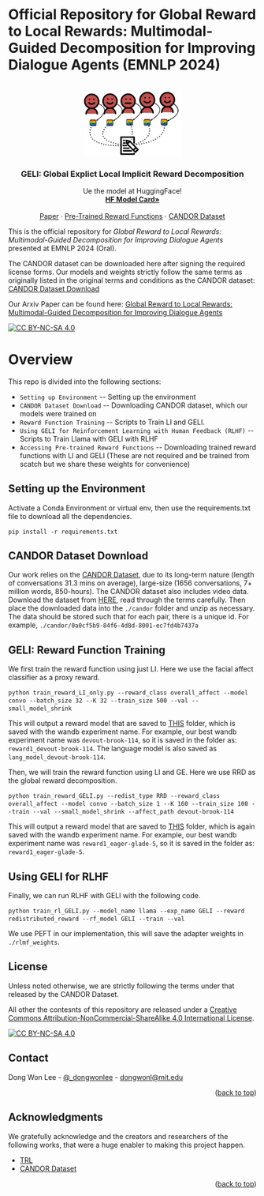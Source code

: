 # Official Repository for Global Reward to Local Rewards: Multimodal-Guided Decomposition for Improving Dialogue Agents (EMNLP 2024)

<br />
<div align="center">
  <a href="https://github.com/othneildrew/Best-README-Template">
    <img src="images/main_fig.png" alt="Logo" width="200">
  </a>

  <h3 align="center">GELI: Global Explict Local Implicit Reward Decomposition</h3>

  <p align="center">
    Ue the model at HuggingFace!
    <br />
    <a href="https://github.com/othneildrew/Best-README-Template"><strong>HF Model Card»</strong></a>
    <br />
    <br />
    <a href="https://github.com/othneildrew/Best-README-Template">Paper</a>
    ·
    <a href="https://github.com/othneildrew/Best-README-Template/issues/new?labels=bug&template=bug-report---.md">Pre-Trained Reward Functions</a>
    ·
    <a href="https://github.com/othneildrew/Best-README-Template/issues/new?labels=enhancement&template=feature-request---.md">CANDOR Dataset</a>
  </p>
</div>

This is the official repository for *Global Reward to Local Rewards: Multimodal-Guided Decomposition for Improving Dialogue Agents* presented at EMNLP 2024 (Oral). 

The CANDOR dataset can be downloaded here after signing the required license forms. Our models and weights strictly follow the same terms as originally listed in the original terms and conditions as the CANDOR dataset: [CANDOR Dataset Download](https://betterup-data-requests.herokuapp.com/)

Our Arxiv Paper can be found here: [Global Reward to Local Rewards: Multimodal-Guided Decomposition for Improving Dialogue Agents](https://arxiv.org/pdf/2403.11330)

 [![CC BY-NC-SA 4.0][cc-by-nc-sa-shield]][cc-by-nc-sa]
 
[cc-by-nc-sa]: http://creativecommons.org/licenses/by-nc-sa/4.0/
[cc-by-nc-sa-image]: https://licensebuttons.net/l/by-nc-sa/4.0/88x31.png
[cc-by-nc-sa-shield]: https://img.shields.io/badge/License-CC%20BY--NC--SA%204.0-lightgrey.svg

# Overview

This repo is divided into the following sections:

* `Setting up Environment` -- Setting up the environment 
* `CANDOR Dataset Download` -- Downloading CANDOR dataset, which our models were trained on 
* `Reward Function Training` -- Scripts to Train LI and GELI. 
* `Using GELI for Reinforcement Learning with Human Feedback (RLHF)` -- Scripts to Train Llama with GELI with RLHF
* `Accessing Pre-trained Reward Functions` -- Downloading trained reward functions with LI and GELI (These are not required and be trained from scatch but we share these weights for convenience)



## Setting up the Environment

Activate a Conda Environment or virtual env, then use the requirements.txt file to download all the dependencies.
```
pip install -r requirements.txt
```

## CANDOR Dataset Download

Our work relies on the [CANDOR Dataset](https://www.science.org/doi/10.1126/sciadv.adf3197), due to its long-term nature (length of conversations 31.3 mins on average), large-size (1656 conversations, 7+ million words, 850-hours). The CANDOR dataset also includes video data. Download the dataset from [HERE](https://betterup-data-requests.herokuapp.com/), read through the terms carefully. Then place the downloaded data into the `./candor` folder and unzip as necessary. The data should be stored such that for each pair, there is a unique id. For example, `./candor/0a0cf5b9-84f6-4d8d-8001-ec7fd4b7437a`

## GELI: Reward Function Training

We first train the reward function using just LI. Here we use the facial affect classifier as a proxy reward. 

```
python train_reward_LI_only.py --reward_class overall_affect --model convo --batch_size 32 --K 32 --train_size 500 --val --small_model_shrink
```

This will output a reward model that are saved to [THIS](https://github.com/dondongwon/GELI/tree/main/SINGLE_INDEX_reward_function_convo_overall_affect_contra_False_shrink_False_curriculum_False_curriculum_exposureFalse) folder, which is saved with the wandb experiment name.  For example, our best wandb experiment name was `devout-brook-114`, so it is saved in the folder as: `reward1_devout-brook-114`. The language model is also saved as `lang_model_devout-brook-114`. 

Then, we will train the reward function using LI and GE. Here we use RRD as the global reward decomposition. 

```
python train_reward_GELI.py --redist_type RRD --reward_class overall_affect --model convo --batch_size 1 --K 160 --train_size 100 --train --val --small_model_shrink --affect_path devout-brook-114
```
This will output a reward model that are saved to [THIS](https://github.com/dondongwon/GELI/tree/main/visual_feedback_baselines_convo_overall_affect_baseline_RRD_K_160) folder, which is again saved with the wandb experiment name.  For example, our best wandb experiment name was `reward1_eager-glade-5`, so it is saved in the folder as: `reward1_eager-glade-5`.  

## Using GELI for RLHF

Finally, we can run RLHF with GELI with the following code.

```
python train_rl_GELI.py --model_name llama --exp_name GELI --reward redistributed_reward --rf_model GELI --train --val
```
We use PEFT in our implementation, this will save the adapter weights in `./rlmf_weights`. 

<!-- LICENSE -->
## License

Unless noted otherwise, we are strictly following the terms under that released by the CANDOR Dataset. 

All other the contesnts of this repository are released under a [Creative Commons Attribution-NonCommercial-ShareAlike 4.0 International License][cc-by-nc-sa].

[![CC BY-NC-SA 4.0][cc-by-nc-sa-image]][cc-by-nc-sa]



<!-- CONTACT -->
## Contact

Dong Won Lee - [@_dongwonlee](https://twitter.com/_dongwonlee) - dongwonl@mit.edu

<p align="right">(<a href="#readme-top">back to top</a>)</p>



<!-- ACKNOWLEDGMENTS -->
## Acknowledgments

We gratefully acknowledge and the creators and researchers of the following works, that were a huge enabler to making this project happen. 

* [TRL](https://github.com/huggingface/trl)
* [CANDOR Dataset](https://www.science.org/doi/10.1126/sciadv.adf3197)

<p align="right">(<a href="#readme-top">back to top</a>)</p>



